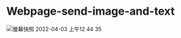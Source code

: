 # Webpage-send-image-and-text
![螢幕快照 2022-04-03 上午12 44 35](https://user-images.githubusercontent.com/57026482/161392817-c466ead4-6b6e-4171-b0a8-20e661c369d7.png)
